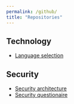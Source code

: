 ```yaml
---
permalink: /github/
title: "Repositories"
---
```


## Technology
- [Language selection](https://github.com/Pettersson-dev/Language-selection)

## Security
- [Security architecture](https://github.com/Pettersson-dev/Security-architecture)
- [Security questionaire](https://github.com/Pettersson-dev/Security-questionnaire)

